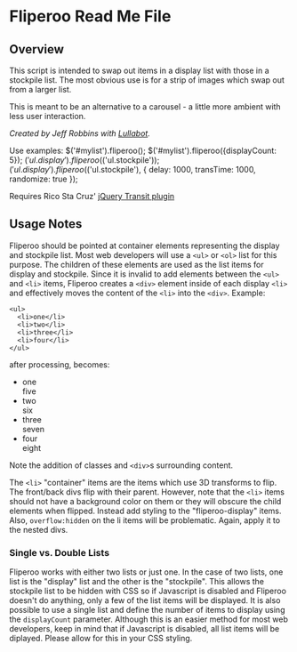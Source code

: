 # Fliperoo Read Me File

## Overview
This script is intended to swap out items in a display list with those in a stockpile list. The most obvious use is for a strip of images which swap out from a larger list.

This is meant to be an alternative to a carousel - a little more ambient with less user interaction.

*Created by Jeff Robbins with [Lullabot](http://www.lullabot.com).*

Use examples: 
    $('#mylist').fliperoo();
    $('#mylist').fliperoo({displayCount: 5});
    $('ul.display').fliperoo($('ul.stockpile'));
    $('ul.display').fliperoo($('ul.stockpile'), {
      delay: 1000,
      transTime: 1000, 
      randomize: true
    });  

Requires Rico Sta Cruz' [jQuery Transit plugin](http://ricostacruz.com/jquery.transit/)

## Usage Notes
Fliperoo should be pointed at container elements representing the display and stockpile list. Most web developers will use a `<ul>` or `<ol>` list for this purpose. The children of these elements are used as the list items for display and stockpile. Since it is invalid to add elements between the `<ul>` and `<li>` items, Fliperoo creates a `<div>` element inside of each display `<li>` and effectively moves the content of the `<li>` into the `<div>`. Example:

    <ul>
      <li>one</li>
      <li>two</li>
      <li>three</li>
      <li>four</li>
    </ul>
    
after processing, becomes:
    <ul class="fliperoo-display-list">
      <li class="fliperoo-display-container">
        <div class="fliperoo-display fliperoo-front">one</div>
        <div class="fliperoo-display fliperoo-back">five</div>
      </li>
      <li class="fliperoo-display-container">
        <div class="fliperoo-display fliperoo-front">two</div>
        <div class="fliperoo-display fliperoo-back">six</div>
      </li>
      <li class="fliperoo-display-container">
        <div class="fliperoo-display fliperoo-front">three</div>
        <div class="fliperoo-display fliperoo-back">seven</div>
      </li>
      <li class="fliperoo-display-container">
        <div class="fliperoo-display fliperoo-front">four</div>
        <div class="fliperoo-display fliperoo-back">eight</div>
      </li>
    </ul>
    
Note the addition of classes and `<div>`s surrounding content.

The `<li>` "container" items are the items which use 3D transforms to flip. The front/back divs flip with their parent. However, note that the `<li>` items should not have a background color on them or they will obscure the child elements when flipped. Instead add styling to the "fliperoo-display" items. Also, `overflow:hidden` on the li items will be problematic. Again, apply it to the nested divs.

### Single vs. Double Lists
Fliperoo works with either two lists or just one. In the case of two lists, one list is the "display" list and the other is the "stockpile". This allows the stockpile list to be hidden with CSS so if Javascript is disabled and Fliperoo doesn't do anything, only a few of the list items will be displayed. It is also possible to use a single list and define the number of items to display using the `displayCount` parameter. Although this is an easier method for most web developers, keep in mind that if Javascript is disabled, all list items will be diplayed. Please allow for this in your CSS styling.